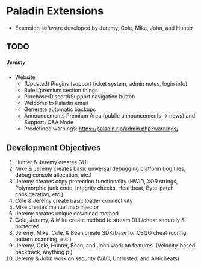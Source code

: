 # Paladin Extensions
- Extension software developed by Jeremy, Cole, Mike, John, and Hunter

## TODO
##### Jeremy
- Website
   - (Updated) Plugins (support ticket system, admin notes, login info)
   - Rules/premium section things
   - Purchase/Discord/Support navigation button
   - Welcome to Paladin email
   - Generate automatic backups
   - Announcements Premium Area (public announcements -> news) and Support+Q&A Node
   - Predefined warnings: https://paladin.rip/admin.php?warnings/

## Development Objectives
1. Hunter & Jeremy creates GUI
2. Mike & Jeremy creates basic universal debugging platform (log files, debug console allocation, etc.)
3. Jeremy creates copy protection functionality (HWID, XOR strings, Polymorphic junk code, Integrity checks, Heartbeat, Byte-patch consideration, etc.)
4. Cole & Jeremy create basic loader connectivity
5. Mike creates manual map injector
6. Jeremy creates unique download method
7. Cole, Jeremy, & Mike create method to stream DLL/cheat securely & protected
8. Jeremy, Mike, Cole, & Bean create SDK/base for CSGO cheat (config, pattern scanning, etc.)
9. Jeremy, Cole, Hunter, Bean, and John work on features. (Velocity-based backtrack, anything p.)
10. Jeremy & John work on security (VAC, Untrusted, and Anticheats)
